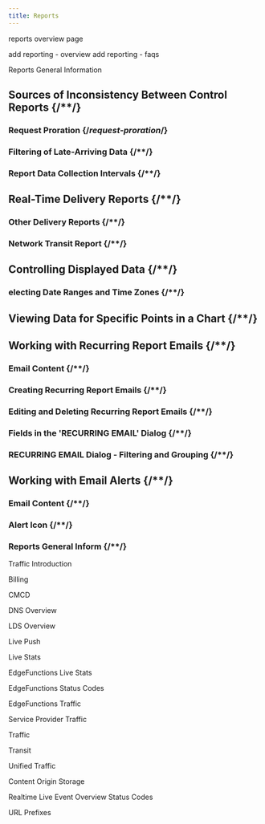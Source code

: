 ```yaml
---
title: Reports
---
```

reports overview page

add reporting - overview
add reporting - faqs

Reports
General Information

## Sources of Inconsistency Between Control Reports  {/**/}

### Request Proration  {/*request-proration*/}
### Filtering of Late-Arriving Data  {/**/}
### Report Data Collection Intervals  {/**/}
## Real-Time Delivery Reports  {/**/}
### Other Delivery Reports  {/**/}
### Network Transit Report  {/**/}
## Controlling Displayed Data  {/**/}
### electing Date Ranges and Time Zones  {/**/}
## Viewing Data for Specific Points in a Chart  {/**/}
## Working with Recurring Report Emails  {/**/}
### Email Content  {/**/}
### Creating Recurring Report Emails  {/**/}
### Editing and Deleting Recurring Report Emails  {/**/}
### Fields in the 'RECURRING EMAIL' Dialog  {/**/}
### RECURRING EMAIL Dialog - Filtering and Grouping  {/**/}
## Working with Email Alerts  {/**/}
### Email Content  {/**/}
### Alert Icon  {/**/}
### Reports General Inform  {/**/}

Traffic
Introduction

Billing

CMCD

DNS Overview

LDS Overview

Live Push

Live Stats

EdgeFunctions Live Stats

EdgeFunctions Status Codes

EdgeFunctions Traffic

Service Provider Traffic

Traffic

Transit

Unified Traffic

Content
Origin Storage

Realtime Live Event Overview
Status Codes

URL Prefixes
